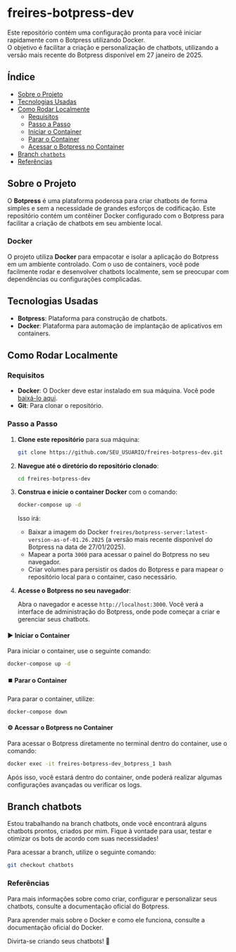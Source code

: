 # freires-botpress-dev

Este repositório contém uma configuração pronta para você iniciar rapidamente com o Botpress utilizando Docker.  
O objetivo é facilitar a criação e personalização de chatbots, utilizando a versão mais recente do Botpress disponível em 27 janeiro de 2025.

## Índice

- [Sobre o Projeto](#sobre-o-projeto)
- [Tecnologias Usadas](#tecnologias-usadas)
- [Como Rodar Localmente](#como-rodar-localmente)
  - [Requisitos](#requisitos)
  - [Passo a Passo](#passo-a-passo)
  - [Iniciar o Container](#iniciar-o-container)
  - [Parar o Container](#parar-o-container)
  - [Acessar o Botpress no Container](#acessar-o-botpress-no-container)
- [Branch `chatbots`](#branch-chatbots)
- [Referências](#referências)

## Sobre o Projeto

O **Botpress** é uma plataforma poderosa para criar chatbots de forma simples e sem a necessidade de grandes esforços de codificação. Este repositório contém um contêiner Docker configurado com o Botpress para facilitar a criação de chatbots em seu ambiente local.

### Docker

O projeto utiliza **Docker** para empacotar e isolar a aplicação do Botpress em um ambiente controlado. Com o uso de containers, você pode facilmente rodar e desenvolver chatbots localmente, sem se preocupar com dependências ou configurações complicadas.

## Tecnologias Usadas

- **Botpress**: Plataforma para construção de chatbots.
- **Docker**: Plataforma para automação de implantação de aplicativos em containers.

## Como Rodar Localmente

### Requisitos

- **Docker**: O Docker deve estar instalado em sua máquina. Você pode [baixá-lo aqui](https://www.docker.com/get-started).
- **Git**: Para clonar o repositório.

### Passo a Passo

1. **Clone este repositório** para sua máquina:

    ```bash
    git clone https://github.com/SEU_USUARIO/freires-botpress-dev.git
    ```

2. **Navegue até o diretório do repositório clonado**:

    ```bash
    cd freires-botpress-dev
    ```

3. **Construa e inicie o container Docker** com o comando:

    ```bash
    docker-compose up -d
    ```

    Isso irá:
    - Baixar a imagem do Docker `freires/botpress-server:latest-version-as-of-01.26.2025` (a versão mais recente disponível do Botpress na data de 27/01/2025).
    - Mapear a porta `3000` para acessar o painel do Botpress no seu navegador.
    - Criar volumes para persistir os dados do Botpress e para mapear o repositório local para o container, caso necessário.

4. **Acesse o Botpress no seu navegador**:
   
   Abra o navegador e acesse `http://localhost:3000`. Você verá a interface de administração do Botpress, onde pode começar a criar e gerenciar seus chatbots.

#### ▶️ **Iniciar o Container**

Para iniciar o container, use o seguinte comando:
```bash
docker-compose up -d
```

#### ⏹️ **Parar o Container**

Para parar o container, utilize:
```bash
docker-compose down
```

#### ⚙️ **Acessar o Botpress no Container**

Para acessar o Botpress diretamente no terminal dentro do container, use o comando:
```bash
docker exec -it freires-botpress-dev_botpress_1 bash
```

Após isso, você estará dentro do container, onde poderá realizar algumas configurações avançadas ou verificar os logs.

## Branch chatbots
Estou trabalhando na branch chatbots, onde você encontrará alguns chatbots prontos, criados por mim. Fique à vontade para usar, testar e otimizar os bots de acordo com suas necessidades!

Para acessar a branch, utilize o seguinte comando:
```bash
git checkout chatbots
```

### Referências

Para mais informações sobre como criar, configurar e personalizar seus chatbots, consulte a documentação oficial do Botpress.

Para aprender mais sobre o Docker e como ele funciona, consulte a documentação oficial do Docker.

Divirta-se criando seus chatbots! 🚀